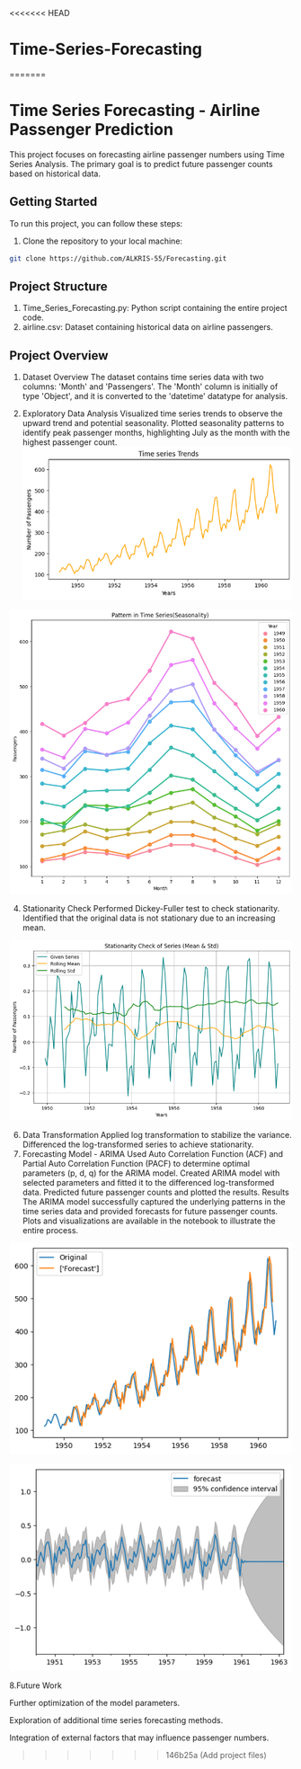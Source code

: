 <<<<<<< HEAD
# Time-Series-Forecasting
=======
# Time Series Forecasting - Airline Passenger Prediction

This project focuses on forecasting airline passenger numbers using Time Series Analysis. The primary goal is to predict future passenger counts based on historical data.

## Getting Started

To run this project, you can follow these steps:

1. Clone the repository to your local machine:

```bash
git clone https://github.com/ALKRIS-55/Forecasting.git
```

## Project Structure
1. Time_Series_Forecasting.py: Python script containing the entire project code.
2. airline.csv: Dataset containing historical data on airline passengers.

## Project Overview
1. Dataset Overview
The dataset contains time series data with two columns: 'Month' and 'Passengers'. The 'Month' column is initially of type 'Object', and it is converted to the 'datetime' datatype for analysis.

2. Exploratory Data Analysis
Visualized time series trends to observe the upward trend and potential seasonality.
Plotted seasonality patterns to identify peak passenger months, highlighting July as the month with the highest passenger count.
![Airline Passenger Trend](TIME_SERIES/Time_series_trend.png)

![Seasonality](TIME_SERIES/Pattern_in_time_series(Seasonality).png)



4. Stationarity Check
Performed Dickey-Fuller test to check stationarity. Identified that the original data is not stationary due to an increasing mean.

![Stationarity Check](TIME_SERIES/Stationary_Check.png)

6. Data Transformation
Applied log transformation to stabilize the variance.
Differenced the log-transformed series to achieve stationarity.
7. Forecasting Model - ARIMA
Used Auto Correlation Function (ACF) and Partial Auto Correlation Function (PACF) to determine optimal parameters (p, d, q) for the ARIMA model.
Created ARIMA model with selected parameters and fitted it to the differenced log-transformed data.
Predicted future passenger counts and plotted the results.
Results
The ARIMA model successfully captured the underlying patterns in the time series data and provided forecasts for future passenger counts.
Plots and visualizations are available in the notebook to illustrate the entire process.

![Forecast](TIME_SERIES/Forecast.png)

![Forecast](TIME_SERIES/Forecast_confidence_interval.png)

8.Future Work

Further optimization of the model parameters.

Exploration of additional time series forecasting methods.

Integration of external factors that may influence passenger numbers.
>>>>>>> 146b25a (Add project files)
